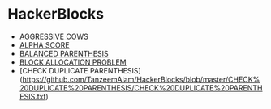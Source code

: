 # HackerBlocks
* [AGGRESSIVE COWS](https://github.com/TanzeemAlam/HackerBlocks/blob/master/AGGRESSIVE%20COWS/AGGRESSIVE%20COWS.txt)
* [ALPHA SCORE](https://github.com/TanzeemAlam/HackerBlocks/blob/master/ALPHA%20SCORE/ALPHA%20SCORE.txt)
* [BALANCED PARENTHESIS](https://github.com/TanzeemAlam/HackerBlocks/blob/master/BALANCED%20PARENTHESIS/BALANCED%20PARENTHESIS.txt)
* [BLOCK ALLOCATION PROBLEM](https://github.com/TanzeemAlam/HackerBlocks/blob/master/BOOK%20ALLOCATION%20PROBLEM/BOOK%20ALLOCATION%20PROBLEM.txt)
* [CHECK DUPLICATE PARENTHESIS] (https://github.com/TanzeemAlam/HackerBlocks/blob/master/CHECK%20DUPLICATE%20PARENTHESIS/CHECK%20DUPLICATE%20PARENTHESIS.txt)
